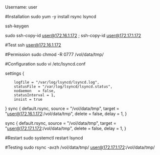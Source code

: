
Username:         user

#Installation
sudo yum -y install rsync lsyncd

ssh-keygen

sudo ssh-copy-id user@172.16.1.172 ; ssh-copy-id user@172.17.1.172

#Test
ssh user@172.16.1.172

#Permission 
sudo chmod -R 0777 /vol/data/tmp/


#Configuration
sudo vi /etc/lsyncd.conf



settings  {

        logfile = "/var/log/lsyncd/lsyncd.log",
        statusFile = "/var/log/lsyncd/lsyncd.status",
        nodaemon   = false,
        statusInterval = 1,
        insist = true
}
sync {
        default.rsync,
        source = "/vol/data/tmp",
        target = "user@172.16.1.172:/vol/data/tmp",
        delete = false,
        delay = 1,
}

sync {
        default.rsync,
        source = "/vol/data/tmp",
        target = "user@172.17.1.172:/vol/data/tmp",
        delete = false,
        delay = 1,
}


#Restart
sudo systemctl restart lsyncd




#Testing 
sudo rsync -avzh /vol/data/tmp/ user@172.17.1.172:/vol/data/tmp/
